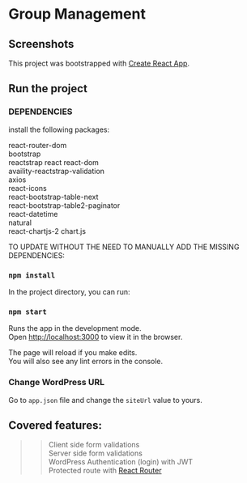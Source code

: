 # Group Management

## Screenshots

This project was bootstrapped with [Create React App](https://github.com/facebook/create-react-app).

## Run the project

### DEPENDENCIES
install the following packages:

react-router-dom<br>
bootstrap<br>
reactstrap react react-dom<br>
availity-reactstrap-validation<br>
axios<br>
react-icons<br>
react-bootstrap-table-next<br>
react-bootstrap-table2-paginator<br>
react-datetime<br>
natural<br>
react-chartjs-2 chart.js<br>

TO UPDATE WITHOUT THE NEED TO MANUALLY ADD THE MISSING DEPENDENCIES:
### `npm install`

In the project directory, you can run:

### `npm start`

Runs the app in the development mode.<br>
Open [http://localhost:3000](http://localhost:3000) to view it in the browser.

The page will reload if you make edits.<br>
You will also see any lint errors in the console.

### Change WordPress URL

Go to `app.json` file and change the `siteUrl` value to yours.

## Covered features:

>> Client side form validations<br>
>> Server side form validations<br>
>> WordPress Authentication (login) with JWT<br>
>> Protected route with [React Router](https://reacttraining.com/react-router/)

<!--
function my_customize_rest_cors() {
	remove_filter( 'rest_pre_serve_request', 'rest_send_cors_headers' );
	add_filter( 'rest_pre_serve_request', function( $value ) {
		header( 'Access-Control-Allow-Origin: *' );
		header( 'Access-Control-Allow-Methods: GET' );
		header( 'Access-Control-Allow-Credentials: true' );
		header( 'Access-Control-Expose-Headers: Link', false );
		return $value;
	} );
}
add_action( 'rest_api_init', 'my_customize_rest_cors', 15 ); -->


<!--
// // iterate localStorage
// for (var i = 0; i < localStorage.length; i++) {
//
//   // set iteration key name
//   var key = localStorage.key(i);
//
//   // use key name to retrieve the corresponding value
//   var value = localStorage.getItem(key);
//
//   // console.log the iteration key and value
//   console.log('Key: ' + key + ', Value: ' + value);
//
// }
 -->
